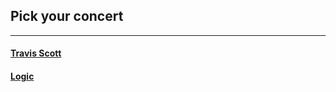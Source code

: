 ## Pick your concert
---
#### [Travis Scott](situation/choice-travis.md)
#### [Logic](situations/choice.md)

